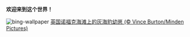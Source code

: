 
**欢迎来到这个世界！**

![bing-wallpaper](https://www.bing.com/th?id=OHR.HelloSeal_ZH-CN1064568368_1920x1080.jpg)
[英国诺福克海滩上的灰海豹幼崽 (© Vince Burton/Minden Pictures)](https://www.bing.com/search?q=%E7%81%B0%E6%B5%B7%E8%B1%B9&amp;form=hpcapt&amp;mkt=zh-cn)
  